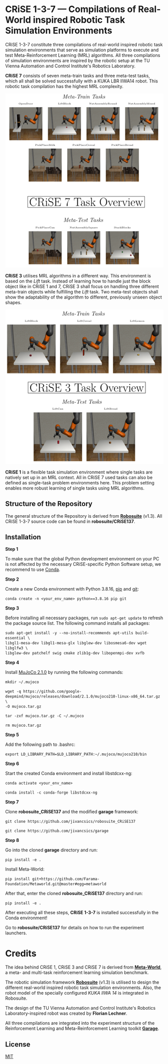 # CRiSE 1-3-7 — Compilations of Real-World inspired Robotic Task Simulation Environments

CRiSE 1-3-7 constitute three compilations of real-world inspired robotic task simulation environments that serve as simulation platforms to execute and test Meta-Reinforcement Learning (MRL) algorithms. All three compilations of simulation environments are inspired by the robotic setup at the TU Vienna Automation and Control Institute's Robotics Laboratory. 

**CRiSE 7** consists of seven meta-train tasks and three meta-test tasks, which all shall be solved successfully with a KUKA LBR IIWA14 robot. This robotic task compilation has the highest MRL complexity.

![Overview of the CRiSE 7 meta-train and test tasks.](docs/images/CRiSE7_TaskOverview.PNG) 

**CRiSE 3** utilises MRL algorithms in a different way. This environment is based on the _Lift_ task. Instead of learning how to handle just the block object like in CRiSE 1 and 7, CRiSE 3 shall focus on handling three different meta-train objects while fulfilling the _Lift_ task. Two meta-test objects shall show the adaptability of the algorithm to different, previously unseen object shapes.

![Overview of the CRiSE 3 meta-train and test tasks.](docs/images/CRiSE3_TaskOverview.PNG)

**CRiSE 1** is a flexible task simulation environment where single tasks are natively set up in an MRL context. All in CRiSE 7 used tasks can also be defined as single-task problem environments here. This problem setting enables more robust learning of single tasks using MRL algorithms.

## Structure of the Repository

The general structure of the Repository is derived from [**Robosuite**](https://github.com/ARISE-Initiative/robosuite) (v1.3). All CRiSE 1-3-7 source code can be found in **robosuite/CRiSE137**.  

## Installation

**Step 1**

To make sure that the global Python development environment on your PC is not affected by the necessary CRiSE-specific Python Software setup, we recommend to use [Conda](https://conda.io/projects/conda/en/latest/user-guide/getting-started.html).    

**Step 2**

Create a new Conda environment with Python 3.8.16, [pip](https://pypi.org/project/pip/) and [git](https://www.git-scm.com/): 

```shell
conda create -n <your_env_name> python==3.8.16 pip git
```

**Step 3**

Before installing all necessary packages, run `sudo apt-get update` to refresh the package source list. The following command installs all packages: 

```shell
sudo apt-get install -y --no-install-recommends apt-utils build-essential \ 
libgl1-mesa-dev libgl1-mesa-glx libglew-dev libosmesa6-dev wget libglfw3 \
libglew-dev patchelf swig cmake zlib1g-dev libopenmpi-dev xvfb
```

**Step 4**

Install [MuJoCo 2.1.0](https://github.com/google-deepmind/mujoco/releases/tag/2.1.0/mujoco210-linux-x86_64.tar.gz) by running the following commands: 

```shell
mkdir ~/.mujoco
```

```shell
wget -q https://github.com/google-deepmind/mujoco/releases/download/2.1.0/mujoco210-linux-x86_64.tar.gz \
-O mujoco.tar.gz
```

```shell
tar -zxf mujoco.tar.gz -C ~/.mujoco
```

```shell
rm mujoco.tar.gz
```

**Step 5**

Add the following path to .bashrc:

```shell
export LD_LIBRARY_PATH=$LD_LIBRARY_PATH:~/.mujoco/mujoco210/bin
```

**Step 6**

Start the created Conda environment and install libstdcxx-ng:

```shell
conda activate <your_env_name>
```

```shell
conda install -c conda-forge libstdcxx-ng
```

**Step 7**

Clone **robosuite_CRiSE137** and the modified **garage** framework:

```shell
git clone https://github.com/jivancsics/robosuite_CRiSE137
```

```shell
git clone https://github.com/jivancsics/garage
```

**Step 8**

Go into the cloned **garage** directory and run:

```shell
pip install -e .
```

Install Meta-World:

```shell
pip install git+https://github.com/Farama-Foundation/Metaworld.git@master#egg=metaworld
```

After that, enter the cloned **robosuite_CRiSE137** directory and run:

```shell
pip install -e .
```

After executing all these steps, **CRiSE 1-3-7** is installed successfully in the Conda environment! 

Go to **robosuite/CRiSE137** for details on how to run the experiment launchers.


# Credits    
The idea behind CRiSE 1, CRiSE 3 and CRiSE 7 is derived from [**Meta-World**](https://github.com/Farama-Foundation/Metaworld), a meta- and multi-task reinforcement learning simulation benchmark.

The robotic simulation framework [**Robosuite**](https://github.com/ARISE-Initiative/robosuite) (v1.3) is utilised to design the different real-world inspired robotic task simulation environments. Also, the robot model of the specially configured _KUKA IIWA 14_ is integrated in Robosuite. 

The design of the TU Vienna Automation and Control Institute's Robotics Laboratory-inspired robot was created by **Florian Lechner**.      

All three compilations are integrated into the experiment structure of the Reinforcement Learning and Meta-Reinforcement Learning toolkit [**Garage**](https://github.com/rlworkgroup/garage). 

## License

[MIT](https://choosealicense.com/licenses/mit/)
